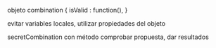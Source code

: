 objeto combination {
    isValid : function(),
}

evitar variables locales, utilizar propiedades del objeto

secretCombination con método comprobar propuesta, dar resultados